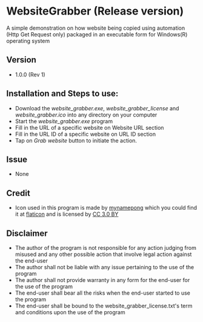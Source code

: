 # WebsiteGrabber (Release version)
A simple demonstration on how website being copied using automation (Http Get Request only) packaged in an executable form for Windows(R) operating system

## Version
- 1.0.0 (Rev 1)

## Installation and Steps to use:
- Download the *website_grabber.exe*, *website_grabber_license* and *website_grabber.ico* into any directory on your computer
- Start the *website_grabber.exe* program
- Fill in the URL of a specific website on Website URL section
- Fill in the URL ID of a specific website on URL ID section
- Tap on *Grab website* button to initiate the action.

## Issue
- None

## Credit
- Icon used in this program is made by [mynamepong](https://www.flaticon.com/authors/mynamepong) which you could find it at [flaticon](https://www.flaticon.com/) and is licensed by [CC 3.0 BY](http://creativecommons.org/licenses/by/3.0/)

## Disclaimer
- The author of the program is not responsible for any action judging from misused and any other possible action that involve legal action against the end-user
- The author shall not be liable with any issue pertaining to the use of the program
- The author shall not provide warranty in any form for the end-user for the use of the program
- The end-user shall bear all the risks when the end-user started to use the program
- The end-user shall be bound to the website_grabber_license.txt's term and conditions upon the use of the program

